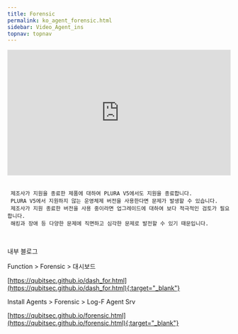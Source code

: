 ```yaml
---
title: Forensic
permalink: ko_agent_forensic.html
sidebar: Video_Agent_ins
topnav: topnav
---
```


<style>.embed-container { position: relative; padding-bottom: 56.25%; height: 0; overflow: hidden; max-width: 100%; } .embed-container iframe, .embed-container object, .embed-container embed { position: absolute; top: 0; left: 0; width: 100%; height: 100%; }</style><div class='embed-container'><iframe src='https://www.youtube.com/embed/SzMPzaImDwk' frameborder='0' allowfullscreen></iframe></div>

<br />

     제조사가 지원을 종료한 제품에 대하여 PLURA V5에서도 지원을 종료합니다.  
     PLURA V5에서 지원하지 않는 운영체제 버전을 사용한다면 문제가 발생할 수 있습니다.  
     제조사가 지원 종료한 버전을 사용 중이라면 업그레이드에 대하여 보다 적극적인 검토가 필요합니다. 
     해킹과 장애 등 다양한 문제에 직면하고 심각한 문제로 발전할 수 있기 때문입니다.

<br />

내부 블로그  

Function > Forensic > 대시보드

[https://qubitsec.github.io/dash_for.html](https://qubitsec.github.io/dash_for.html){:target="_blank"}

Install Agents > Forensic > Log-F Agent Srv

[https://qubitsec.github.io/forensic.html](https://qubitsec.github.io/forensic.html){:target="_blank"}